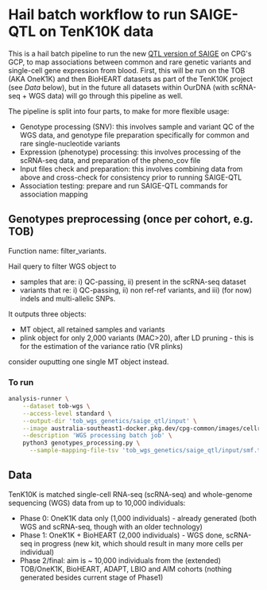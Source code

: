 # Hail batch workflow to run SAIGE-QTL on TenK10K data

This is a hail batch pipeline to run the new [QTL version of SAIGE](https://github.com/weizhou0/qtl) on CPG's GCP, to map associations between common and rare genetic variants and single-cell gene expression from blood.
First, this will be run on the TOB (AKA OneK1K) and then BioHEART datasets as part of the TenK10K project (see *Data* below), but in the future all datasets within OurDNA (with scRNA-seq + WGS data) will go through this pipeline as well.

The pipeline is split into four parts, to make for more flexible usage:

* Genotype processing (SNV): this involves sample and variant QC of the WGS data, and genotype file preparation specifically for common and rare single-nucleotide variants
* Expression (phenotype) processing: this involves processing of the scRNA-seq data, and preparation of the pheno_cov file
* Input files check and preparation: this involves combining data from above and cross-check for consistency prior to running SAIGE-QTL
* Association testing: prepare and run SAIGE-QTL commands for association mapping


## Genotypes preprocessing (once per cohort, e.g. TOB)

Function name: filter_variants.

Hail query to filter WGS object to

* samples that are: i) QC-passing, ii) present in the scRNA-seq dataset
* variants that re: i) QC-passing, ii) non ref-ref variants, and iii) (for now) indels and multi-allelic SNPs.

It outputs three objects:

* MT object, all retained samples and variants
* plink object for only 2,000 variants (MAC>20), after LD pruning - this is for the estimation of the variance ratio (VR plinks)

consider ouputting one single MT object instead.

### To run

```bash
analysis-runner \
    --dataset tob-wgs \
    --access-level standard \
    --output-dir 'tob_wgs_genetics/saige_qtl/input' \
    --image australia-southeast1-docker.pkg.dev/cpg-common/images/cellregmap:dev \
    --description 'WGS processing batch job' \
    python3 genotypes_processing.py \
      --sample-mapping-file-tsv 'tob_wgs_genetics/saige_qtl/input/smf.tsv'
```

## Data

TenK10K is matched single-cell RNA-seq (scRNA-seq) and whole-genome sequencing (WGS) data from up to 10,000 individuals:

* Phase 0: OneK1K data only (1,000 individuals) - already generated (both WGS and scRNA-seq, though with an older technology)
* Phase 1: OneK1K + BioHEART (2,000 individuals) - WGS done, scRNA-seq in progress (new kit, which should result in many more cells per individual)
* Phase 2/final: aim is ~ 10,000 individuals from the (extended) TOB/OneK1K, BioHEART, ADAPT, LBIO and AIM cohorts (nothing generated besides current stage of Phase1)
